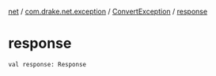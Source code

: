 [net](../../index.md) / [com.drake.net.exception](../index.md) / [ConvertException](index.md) / [response](./response.md)

# response

`val response: Response`